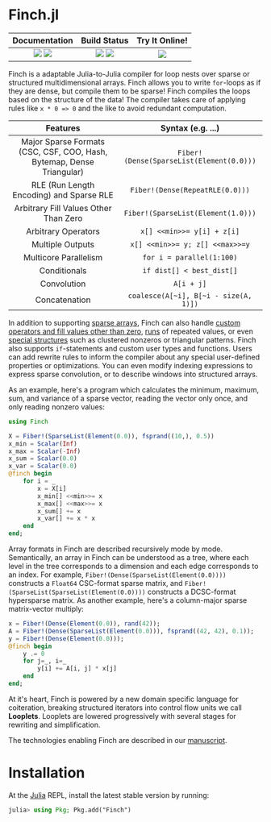 # Finch.jl

[docs]:https://willow-ahrens.github.io/Finch.jl/stable
[ddocs]:https://willow-ahrens.github.io/Finch.jl/dev
[ci]:https://github.com/willow-ahrens/Finch.jl/actions/workflows/CI.yml?query=branch%3Amain
[cov]:https://codecov.io/gh/willow-ahrens/Finch.jl
[tool]:https://mybinder.org/v2/gh/willow-ahrens/Finch.jl/gh-pages?labpath=dev%2Finteractive.ipynb

[docs_ico]:https://img.shields.io/badge/docs-stable-blue.svg
[ddocs_ico]:https://img.shields.io/badge/docs-dev-blue.svg
[ci_ico]:https://github.com/willow-ahrens/Finch.jl/actions/workflows/CI.yml/badge.svg?branch=main
[cov_ico]:https://codecov.io/gh/willow-ahrens/Finch.jl/branch/main/graph/badge.svg
[tool_ico]:https://mybinder.org/badge_logo.svg

| **Documentation**                             | **Build Status**                      | **Try It Online!**    |
|:---------------------------------------------:|:-------------------------------------:|:---------------------:|
| [![][docs_ico]][docs] [![][ddocs_ico]][ddocs] | [![][ci_ico]][ci] [![][cov_ico]][cov] | [![][tool_ico]][tool] |

Finch is a adaptable Julia-to-Julia compiler for loop nests over sparse or
structured multidimensional arrays.  Finch allows you to write `for`-loops as if
they are dense, but compile them to be sparse! Finch compiles the loops based on
the structure of the data! The compiler takes care of applying rules like `x * 0
=> 0` and the like to avoid redundant computation. 

| **Features**                             | **Syntax (e.g. ...)** |
|:---------------------------------------------:|:------------------:|
| Major Sparse Formats (CSC, CSF, COO, Hash, Bytemap, Dense Triangular) |  `Fiber!(Dense(SparseList(Element(0.0)))`|
| RLE (Run Length Encoding) and Sparse RLE |  `Fiber!(Dense(RepeatRLE(0.0)))`|
| Arbitrary Fill Values Other Than Zero |  `Fiber!(SparseList(Element(1.0)))`|
| Arbitrary Operators |  `x[] <<min>>= y[i] + z[i]`|
| Multiple Outputs |  `x[] <<min>>= y; z[] <<max>>=y`|
| Multicore Parallelism |  `for i = parallel(1:100)`|
| Conditionals |  `if dist[] < best_dist[]`|
| Convolution |  `A[i + j]`|
| Concatenation |  `coalesce(A[~i], B[~i - size(A, 1)])`|

In addition to supporting [sparse
arrays](https://en.wikipedia.org/wiki/Sparse_matrix), Finch can also handle
[custom operators and fill values other than
zero](https://en.wikipedia.org/wiki/GraphBLAS),
[runs](https://en.wikipedia.org/wiki/Run-length_encoding) of repeated values, or
even [special
structures](https://en.wikipedia.org/wiki/Sparse_matrix#Special_structure) such
as clustered nonzeros or triangular patterns. Finch also supports
`if`-statements and custom user types and functions.  Users can add rewrite
rules to inform the compiler about any special user-defined properties or
optimizations.  You can even modify indexing expressions to express sparse
convolution, or to describe windows into structured arrays.


As an example, here's a program which calculates the minimum, maximum, sum, and
variance of a sparse vector, reading the vector only once, and only reading
nonzero values:

````julia
using Finch

X = Fiber!(SparseList(Element(0.0)), fsprand((10,), 0.5))
x_min = Scalar(Inf)
x_max = Scalar(-Inf)
x_sum = Scalar(0.0)
x_var = Scalar(0.0)
@finch begin
    for i = _
        x = X[i]
        x_min[] <<min>>= x
        x_max[] <<max>>= x
        x_sum[] += x
        x_var[] += x * x
    end
end;
````

Array formats in Finch are described recursively mode by mode.  Semantically, an
array in Finch can be understood as a tree, where each level in the tree
corresponds to a dimension and each edge corresponds to an index. For example,
`Fiber!(Dense(SparseList(Element(0.0))))` constructs a `Float64` CSC-format sparse matrix, and
`Fiber!(SparseList(SparseList(Element(0.0))))` constructs a DCSC-format hypersparse matrix. As another
example, here's a column-major sparse matrix-vector multiply:

````julia
x = Fiber!(Dense(Element(0.0)), rand(42));
A = Fiber!(Dense(SparseList(Element(0.0))), fsprand((42, 42), 0.1));
y = Fiber!(Dense(Element(0.0)));
@finch begin
    y .= 0
    for j=_, i=_
        y[i] += A[i, j] * x[j]
    end
end;
````

At it's heart, Finch is powered by a new domain specific language for
coiteration, breaking structured iterators into control flow units we call
**Looplets**. Looplets are lowered progressively with
several stages for rewriting and simplification.

The technologies enabling Finch are described in our [manuscript](https://doi.org/10.1145/3579990.3580020).

# Installation

At the [Julia](https://julialang.org/downloads/) REPL, install the latest stable version by running:

````julia
julia> using Pkg; Pkg.add("Finch")
````

